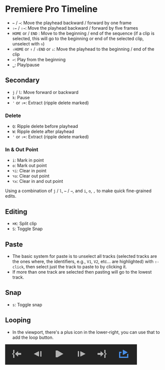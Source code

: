 # Premiere Pro Timeline

- `←` / `→`: Move the playhead backward / forward by one frame
- `⇧←` / `⇧→`: Move the playhead backward / forward by five frames
- `HOME` or / `END` : Move to the beginning / end of the sequence (if a clip is selected, this will go to the beginning or end of the selected clip, unselect with `⎋`)
- `⇧HOME` or `↑` / `⇧END` or `↓`: Move the playhead to the beginning / end of the clip
- `↩`: Play from the beginning
- `␣`: Play/pause

## Secondary

- `j` / `l`: Move forward or backward
- `k`: Pause
- `'` or `⇧⌦`: Extract (ripple delete marked)

### Delete

- `Q`: Ripple delete before playhead
- `W`: Ripple delete after playhead
- `'` or `⇧⌦`: Extract (ripple delete marked)

### In & Out Point

- `i`: Mark in point 
- `o`: Mark out point
- `⌥i`: Clear in point 
- `⌥o`: Clear out point 
- `⌥x`: Clear in and out point 

Using a combination of `j` / `l`, `←` / `→`, and `i`, `o`, `,` to make quick fine-grained edits.

## Editing

- `⌘K`: Split clip
- `S`: Toggle Snap

## Paste

- The basic system for paste is to unselect all tracks (selected tracks are the ones where, the identifiers, e.g., `V1`, `V2`, etc... are highlighted) with `⇧-click`, then select just the track to paste to by clicking it.
- If more than one track are selected then pasting will go to the lowest track.

## Snap

- `s`: Toggle snap

## Looping

- In the viewport, there's a plus icon in the lower-right, you can use that to add the loop button.

![Loop Button](assets/premiere-pro-loop-button.png)
